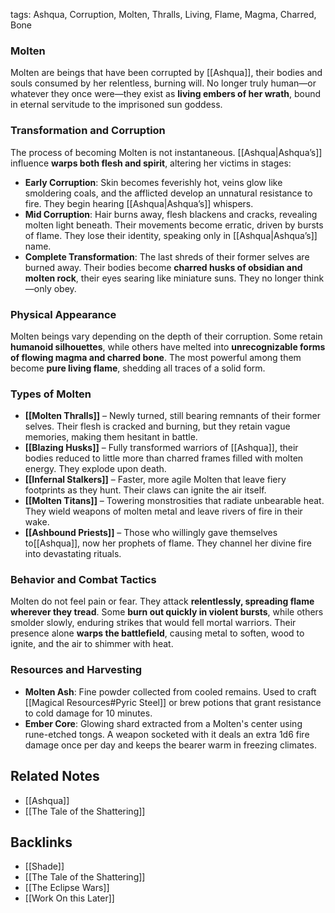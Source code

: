 tags: Ashqua, Corruption, Molten, Thralls, Living, Flame, Magma, Charred, Bone

### **Molten**

Molten are beings that have been corrupted by [[Ashqua]], their bodies and souls consumed by her relentless, burning will. No longer truly human—or whatever they once were—they exist as **living embers of her wrath**, bound in eternal servitude to the imprisoned sun goddess.

### **Transformation and Corruption**

The process of becoming Molten is not instantaneous. [[Ashqua|Ashqua’s]] influence **warps both flesh and spirit**, altering her victims in stages:

- **Early Corruption**: Skin becomes feverishly hot, veins glow like smoldering coals, and the afflicted develop an unnatural resistance to fire. They begin hearing [[Ashqua|Ashqua’s]] whispers.
- **Mid Corruption**: Hair burns away, flesh blackens and cracks, revealing molten light beneath. Their movements become erratic, driven by bursts of flame. They lose their identity, speaking only in [[Ashqua|Ashqua’s]] name.
- **Complete Transformation**: The last shreds of their former selves are burned away. Their bodies become **charred husks of obsidian and molten rock**, their eyes searing like miniature suns. They no longer think—only obey.

### **Physical Appearance**

Molten beings vary depending on the depth of their corruption. Some retain **humanoid silhouettes**, while others have melted into **unrecognizable forms of flowing magma and charred bone**. The most powerful among them become **pure living flame**, shedding all traces of a solid form.

### **Types of Molten**

- **[[Molten Thralls]]** – Newly turned, still bearing remnants of their former selves. Their flesh is cracked and burning, but they retain vague memories, making them hesitant in battle.
- **[[Blazing Husks]]** – Fully transformed warriors of [[Ashqua]], their bodies reduced to little more than charred frames filled with molten energy. They explode upon death.
- **[[Infernal Stalkers]]** – Faster, more agile Molten that leave fiery footprints as they hunt. Their claws can ignite the air itself.
- **[[Molten Titans]]** – Towering monstrosities that radiate unbearable heat. They wield weapons of molten metal and leave rivers of fire in their wake.
- **[[Ashbound Priests]]** – Those who willingly gave themselves to[[Ashqua]], now her prophets of flame. They channel her divine fire into devastating rituals.

### **Behavior and Combat Tactics**

Molten do not feel pain or fear. They attack **relentlessly, spreading flame wherever they tread**. Some **burn out quickly in violent bursts**, while others smolder slowly, enduring strikes that would fell mortal warriors. Their presence alone **warps the battlefield**, causing metal to soften, wood to ignite, and the air to shimmer with heat.

### Resources and Harvesting

- **Molten Ash**: Fine powder collected from cooled remains. Used to craft [[Magical Resources#Pyric Steel]] or brew potions that grant resistance to cold damage for 10 minutes.
- **Ember Core**: Glowing shard extracted from a Molten's center using rune-etched tongs. A weapon socketed with it deals an extra 1d6 fire damage once per day and keeps the bearer warm in freezing climates.

## Related Notes
- [[Ashqua]]
- [[The Tale of the Shattering]]

## Backlinks
- [[Shade]]
- [[The Tale of the Shattering]]
- [[The Eclipse Wars]]
- [[Work On this Later]]